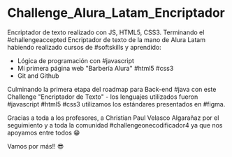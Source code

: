 # Challenge_Alura_Latam_Encriptador
Encriptador de texto realizado con JS, HTML5, CSS3.
Terminando el #challengeaccepted Encriptador de texto de la mano de Alura Latam habiendo realizado cursos de #softskills y aprendido:

* Lógica de programación con #javascript
* Mi primera página web "Barbería Alura" #html5 #css3
* Git and Github

Culminando la primera etapa del roadmap para Back-end #java con este Challenge "Encriptador de Texto" - los lenguajes utilizados fueron #javascript #html5 #css3 utilizamos los estándares presentados en #figma.

Gracias a toda a los profesores, a Christian Paul Velasco Algarañaz por el seguimiento y a toda la comunidad #challengeonecodificador4 ya que nos apoyamos entre todos 😁

Vamos por más!! 😎
